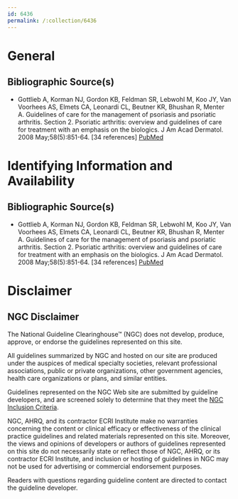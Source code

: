 ```yaml
---
id: 6436
permalink: /:collection/6436
---
```


# General

## Bibliographic Source(s)

- Gottlieb A, Korman NJ, Gordon KB, Feldman SR, Lebwohl M, Koo JY, Van Voorhees AS, Elmets CA, Leonardi CL, Beutner KR, Bhushan R, Menter A. Guidelines of care for the management of psoriasis and psoriatic arthritis. Section 2. Psoriatic arthritis: overview and guidelines of care for treatment with an emphasis on the biologics. J Am Acad Dermatol. 2008 May;58(5):851-64. [34 references] [ PubMed ](http://www.ncbi.nlm.nih.gov/entrez/query.fcgi?cmd=Retrieve&db=pubmed&dopt=Abstract&list_uids=18423261)

# Identifying Information and Availability

## Bibliographic Source(s)

- Gottlieb A, Korman NJ, Gordon KB, Feldman SR, Lebwohl M, Koo JY, Van Voorhees AS, Elmets CA, Leonardi CL, Beutner KR, Bhushan R, Menter A. Guidelines of care for the management of psoriasis and psoriatic arthritis. Section 2. Psoriatic arthritis: overview and guidelines of care for treatment with an emphasis on the biologics. J Am Acad Dermatol. 2008 May;58(5):851-64. [34 references] [ PubMed ](http://www.ncbi.nlm.nih.gov/entrez/query.fcgi?cmd=Retrieve&db=pubmed&dopt=Abstract&list_uids=18423261)

# Disclaimer

## NGC Disclaimer

The National Guideline Clearinghouse™ (NGC) does not develop, produce, approve, or endorse the guidelines represented on this site.

All guidelines summarized by NGC and hosted on our site are produced under the auspices of medical specialty societies, relevant professional associations, public or private organizations, other government agencies, health care organizations or plans, and similar entities.

Guidelines represented on the NGC Web site are submitted by guideline developers, and are screened solely to determine that they meet the [NGC Inclusion Criteria](/help-and-about/summaries/inclusion-criteria).

NGC, AHRQ, and its contractor ECRI Institute make no warranties concerning the content or clinical efficacy or effectiveness of the clinical practice guidelines and related materials represented on this site. Moreover, the views and opinions of developers or authors of guidelines represented on this site do not necessarily state or reflect those of NGC, AHRQ, or its contractor ECRI Institute, and inclusion or hosting of guidelines in NGC may not be used for advertising or commercial endorsement purposes.

Readers with questions regarding guideline content are directed to contact the guideline developer.

